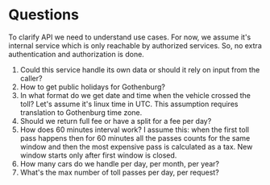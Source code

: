 # Questions

To clarify API we need to understand use cases. For now, we assume it's internal service which is only reachable by authorized services. So, no extra authentication and authorization is done.

1. Could this service handle its own data or should it rely on input from the caller?
2. How to get public holidays for Gothenburg?
3. In what format do we get date and time when the vehicle crossed the toll? Let's assume it's linux time in UTC. This assumption requires translation to Gothenburg time zone.
4. Should we return full fee or have a split for a fee per day?
5. How does 60 minutes interval work? I assume this: when the first toll pass happens then for 60 minutes all the passes counts for the same window and then the most expensive pass is calculated as a tax. New window starts only after first window is closed.
6. How many cars do we handle per day, per month, per year?
7. What's the max number of toll passes per day, per request?